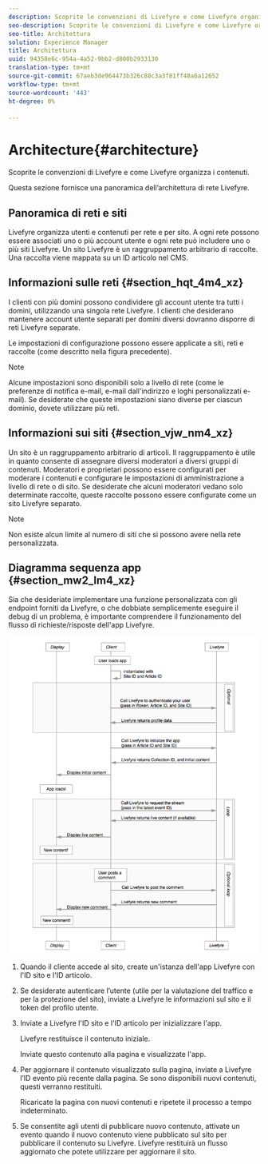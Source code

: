 ```yaml
---
description: Scoprite le convenzioni di Livefyre e come Livefyre organizza i contenuti.
seo-description: Scoprite le convenzioni di Livefyre e come Livefyre organizza i contenuti.
seo-title: Architettura
solution: Experience Manager
title: Architettura
uuid: 94358e6c-954a-4a52-9bb2-d800b2933130
translation-type: tm+mt
source-git-commit: 67aeb3de964473b326c88c3a3f81ff48a6a12652
workflow-type: tm+mt
source-wordcount: '443'
ht-degree: 0%

---
```



# Architecture{#architecture}

Scoprite le convenzioni di Livefyre e come Livefyre organizza i contenuti.

Questa sezione fornisce una panoramica dell’architettura di rete Livefyre.

## Panoramica di reti e siti

Livefyre organizza utenti e contenuti per rete e per sito. A ogni rete possono essere associati uno o più account utente e ogni rete può includere uno o più siti Livefyre. Un sito Livefyre è un raggruppamento arbitrario di raccolte. Una raccolta viene mappata su un ID articolo nel CMS.

## Informazioni sulle reti {#section_hqt_4m4_xz}

I clienti con più domini possono condividere gli account utente tra tutti i domini, utilizzando una singola rete Livefyre. I clienti che desiderano mantenere account utente separati per domini diversi dovranno disporre di reti Livefyre separate.

Le impostazioni di configurazione possono essere applicate a siti, reti e raccolte (come descritto nella figura precedente).

>[!NOTE]
>
>Alcune impostazioni sono disponibili solo a livello di rete (come le preferenze di notifica e-mail, e-mail dall&#39;indirizzo e loghi personalizzati e-mail). Se desiderate che queste impostazioni siano diverse per ciascun dominio, dovete utilizzare più reti.

## Informazioni sui siti {#section_vjw_nm4_xz}

Un sito è un raggruppamento arbitrario di articoli. Il raggruppamento è utile in quanto consente di assegnare diversi moderatori a diversi gruppi di contenuti. Moderatori e proprietari possono essere configurati per moderare i contenuti e configurare le impostazioni di amministrazione a livello di rete o di sito. Se desiderate che alcuni moderatori vedano solo determinate raccolte, queste raccolte possono essere configurate come un sito Livefyre separato.

>[!NOTE]
>
>Non esiste alcun limite al numero di siti che si possono avere nella rete personalizzata.

## Diagramma sequenza app {#section_mw2_lm4_xz}

Sia che desideriate implementare una funzione personalizzata con gli endpoint forniti da Livefyre, o che dobbiate semplicemente eseguire il debug di un problema, è importante comprendere il funzionamento del flusso di richieste/risposte dell&#39;app Livefyre.

![](assets/appsequencediagram.png)

1. Quando il cliente accede al sito, create un&#39;istanza dell&#39;app Livefyre con l&#39;ID sito e l&#39;ID articolo.
1. Se desiderate autenticare l’utente (utile per la valutazione del traffico e per la protezione del sito), inviate a Livefyre le informazioni sul sito e il token del profilo utente.
1. Inviate a Livefyre l&#39;ID sito e l&#39;ID articolo per inizializzare l&#39;app.

   Livefyre restituisce il contenuto iniziale.

   Inviate questo contenuto alla pagina e visualizzate l&#39;app.

1. Per aggiornare il contenuto visualizzato sulla pagina, inviate a Livefyre l’ID evento più recente dalla pagina. Se sono disponibili nuovi contenuti, questi verranno restituiti.

   Ricaricate la pagina con nuovi contenuti e ripetete il processo a tempo indeterminato.

1. Se consentite agli utenti di pubblicare nuovo contenuto, attivate un evento quando il nuovo contenuto viene pubblicato sul sito per pubblicare il contenuto su Livefyre. Livefyre restituirà un flusso aggiornato che potete utilizzare per aggiornare il sito.
